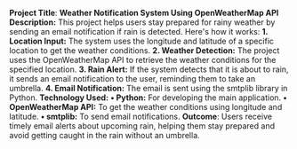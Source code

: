**Project Title**:
**Weather Notification System Using OpenWeatherMap API**
**Description:** 
This project helps users stay prepared for rainy weather by sending an email notification if rain is detected. 
Here's how it works:
**1.	Location Input:** The system uses the longitude and latitude of a specific location to get the weather conditions.
**2.	Weather Detection:** The project uses the OpenWeatherMap API to retrieve the weather conditions for the specified location.
**3.	Rain Alert:** If the system detects that it is about to rain, it sends an email notification to the user, reminding them to take an umbrella.
**4.	Email Notification:** The email is sent using the smtplib library in Python.
**Technology Used:**
**•	Python:** For developing the main application.
**•	OpenWeatherMap API:** To get the weather conditions using longitude and latitude.
**•	smtplib:** To send email notifications.
**Outcome**: Users receive timely email alerts about upcoming rain, helping them stay prepared and avoid getting caught in the rain without an umbrella.

